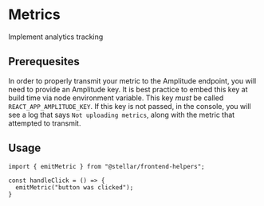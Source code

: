 # Metrics

Implement analytics tracking

## Prerequesites

In order to properly transmit your metric to the Amplitude endpoint, you will need to provide an Amplitude key. It is best practice to embed this key at build time via node environment variable. This key _must_ be called `REACT_APP_AMPLITUDE_KEY`. If this key is not passed, in the console, you will see a log that says `Not uploading metrics`, along with the metric that attempted to transmit.

## Usage

```
import { emitMetric } from "@stellar/frontend-helpers";

const handleClick = () => {
  emitMetric("button was clicked");
}
```
